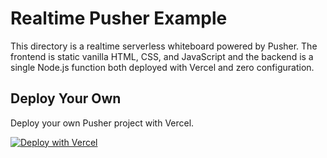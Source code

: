 # Realtime Pusher Example

This directory is a realtime serverless whiteboard powered by Pusher. The frontend is static vanilla HTML, CSS, and JavaScript and the backend is a single Node.js function both deployed with Vercel and zero configuration.

## Deploy Your Own

Deploy your own Pusher project with Vercel.

[![Deploy with Vercel](https://vercel.com/button)](https://vercel.com/new/git/external?repository-url=https%3A%2F%2Fgithub.com%2Fvercel%2Fvercel%2Ftree%2Fmain%2Fexamples%2Fvanilla-pusher-functions&env=APP_ID,KEY,SECRET,CLUSTER&envDescription=Pusher%20Channels&envLink=https%3A%2F%2Fpusher.com%2Fchannels)
